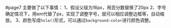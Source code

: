 #page7
主要做了以下事情：
1、假设父级为16px，用百分数替换了20px
2、字号确定情况下，用em代替了px，实现了调整字号，就可以相应调整边框等，自动缩放。
3、颜色写成`hsla()`形式，可以通过`background-color`进行颜色调整。
